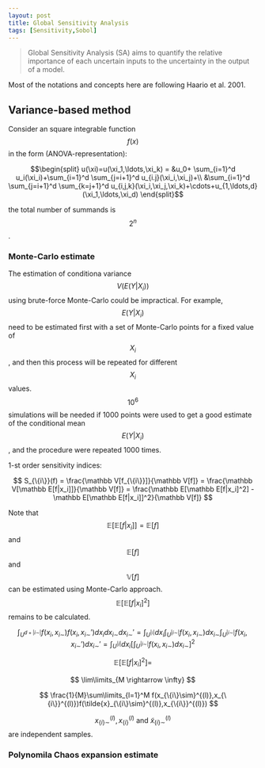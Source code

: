 ```yaml
---
layout: post
title: Global Sensitivity Analysis 
tags: [Sensitivity,Sobol]
---
```


>Global Sensitivity Analysis (SA) aims to quantify the relative importance of
>each uncertain inputs to the uncertainty in the output of a model.

Most of the notations and concepts here are following Haario et al. 2001.

## Variance-based method 
Consider an square integrable function $$f(x)$$ in the form
(ANOVA-representation):

$$\begin{split}
u(\xi)=u(\xi_1,\ldots,\xi_k) =
&u_0+ \sum_{i=1}^d u_i(\xi_i)+\sum_{i=1}^d \sum_{j=i+1}^d u_{i.j}(\xi_i,\xi_j)+\\
&\sum_{i=1}^d \sum_{j=i+1}^d \sum_{k=j+1}^d
u_{i,j,k}(\xi_i,\xi_j,\xi_k)+\cdots+u_{1,\ldots,d}(\xi_1,\ldots,\xi_d)
\end{split}$$

the total number of summands is $$2^n$$.


### Monte-Carlo estimate

The estimation of conditiona variance $$V(E(Y|X_i))$$ using brute-force
Monte-Carlo could be impractical. For example, $$E(Y|X_i)$$ need to be estimated
first with a set of Monte-Carlo points for a fixed value of $$X_i$$, and then
this process will be repeated for different $$X_i$$ values. $$10^6$$ simulations
will be needed if 1000 points were used to get a good estimate of the
conditional mean $$E(Y|X_i)$$, and the procedure were repeated 1000 times. 

1-st order sensitivity indices:

$$
 S_{\{i\}}(f) = \frac{\mathbb V[f_{\{i\}}]}{\mathbb V[f]} 
 = \frac{\mathbb V[\mathbb E[f|x_i]]}{\mathbb V[f]}
 = \frac{\mathbb E[\mathbb E[f|x_i]^2] -\mathbb E[\mathbb E[f|x_i]]^2}{\mathbb
 V[f]}
$$

Note that $$\mathbb E[\mathbb E[f|x_i]]=\mathbb E[f]$$ and $$\mathbb E[f]$$ and
$$\mathbb V[f]$$ can be estimated using Monte-Carlo approach. 
$$\mathbb E[\mathbb E[f|x_i]^2]$$ remains to be calculated.

$$\int_{U^{d+|i \sim|}} f(x_i,x_{i\sim})f(x_i,x_{i\sim}')dx_i
dx_{i\sim}dx_{i\sim}'
=\int_{U^{|\mathfrak i|}}dx_i \int_{U^{|i\sim|}} f(x_i,x_{i\sim})dx_{i\sim} 
\int_{U^{|i\sim|}} f(x_i,x_{i\sim}')dx_{i\sim}'
=\int_{U^{|i|}}dx_i[\int_{U^{|i\sim|}}f(x_i,x_{i\sim})dx_{i\sim}]^2
$$ 

$$
\mathbb E[\mathbb E[f|x_i]^2]= 
$$

$$
\lim\limits_{M \rightarrow \infty}
$$

$$
\frac{1}{M}\sum\limits_{l=1}^M f(x_{\{i\}\sim}^{(l)},x_{\{i\}}^{(l)})f(\tilde{x}_{\{i\}\sim}^{(l)},x_{\{i\}}^{(l)})
$$

$$x_{\{i\}\sim}^{(l)},x_{\{i\}}^{(l)}\ \mbox{and}\ \tilde x_{\{i\}\sim}^{(l)}$$
are independent samples.

### Polynomila Chaos expansion estimate
